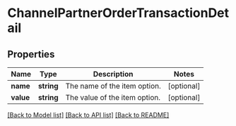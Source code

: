 # ChannelPartnerOrderTransactionDetail

## Properties
Name | Type | Description | Notes
------------ | ------------- | ------------- | -------------
**name** | **string** | The name of the item option. | [optional] 
**value** | **string** | The value of the item option. | [optional] 

[[Back to Model list]](../README.md#documentation-for-models) [[Back to API list]](../README.md#documentation-for-api-endpoints) [[Back to README]](../README.md)


